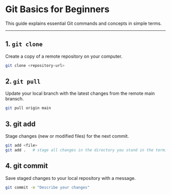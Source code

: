 # Git Basics for Beginners

This guide explains essential Git commands and concepts in simple terms.

---

## 1. `git clone`
Create a copy of a remote repository on your computer.

```bash
git clone <repository-url>

```

## 2. `git pull`
Update your local branch with the latest changes from the remote main bransch.

```bash
git pull origin main

```
## 3. git add
Stage changes (new or modified files) for the next commit.

```bash
git add <file>
git add .   # stage all changes in the directory you stand in the terminal 

```
## 4. git commit
Save staged changes to your local repository with a message.

```bash
git commit -m "Describe your changes"

```


